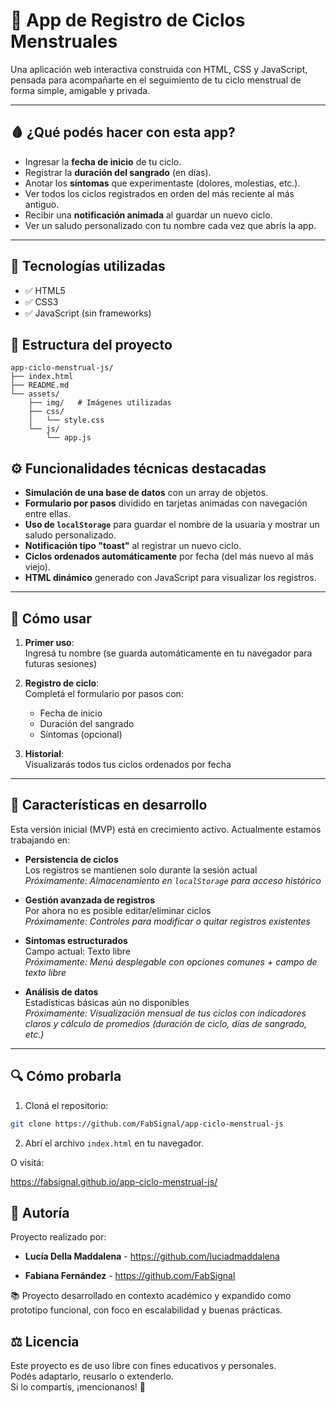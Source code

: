 # 🌙 App de Registro de Ciclos Menstruales

Una aplicación web interactiva construida con HTML, CSS y JavaScript, pensada para acompañarte en el seguimiento de tu ciclo menstrual de forma simple, amigable y privada.

---

## 🩸 ¿Qué podés hacer con esta app?

- Ingresar la **fecha de inicio** de tu ciclo.
- Registrar la **duración del sangrado** (en días).
- Anotar los **síntomas** que experimentaste (dolores, molestias, etc.).
- Ver todos los ciclos registrados en orden del más reciente al más antiguo.
- Recibir una **notificación animada** al guardar un nuevo ciclo.
- Ver un saludo personalizado con tu nombre cada vez que abrís la app.

---

## 🎯 Tecnologías utilizadas

- ✅ HTML5 
- ✅ CSS3 
- ✅ JavaScript (sin frameworks)

## 📁 Estructura del proyecto

```
app-ciclo-menstrual-js/
├── index.html
├── README.md
└── assets/
    ├── img/   # Imágenes utilizadas
    ├── css/
    │   └── style.css
    └── js/
        └── app.js
```

## ⚙️ Funcionalidades técnicas destacadas

- **Simulación de una base de datos** con un array de objetos.
- **Formulario por pasos** dividido en tarjetas animadas con navegación entre ellas.
- **Uso de `localStorage`** para guardar el nombre de la usuaria y mostrar un saludo personalizado.
- **Notificación tipo "toast"** al registrar un nuevo ciclo.
- **Ciclos ordenados automáticamente** por fecha (del más nuevo al más viejo).
- **HTML dinámico** generado con JavaScript para visualizar los registros.

---

## 📅 Cómo usar 

1. **Primer uso**:  
   Ingresá tu nombre (se guarda automáticamente en tu navegador para futuras sesiones) 

2. **Registro de ciclo**:  
   Completá el formulario por pasos con:  
   - Fecha de inicio  
   - Duración del sangrado 
   - Síntomas (opcional)  

3. **Historial**:  
   Visualizarás todos tus ciclos ordenados por fecha   

---

## 🌱 Características en desarrollo

Esta versión inicial (MVP) está en crecimiento activo. Actualmente estamos trabajando en:

- **Persistencia de ciclos**  
  Los registros se mantienen solo durante la sesión actual  
  *Próximamente: Almacenamiento en `localStorage` para acceso histórico*

- **Gestión avanzada de registros**  
  Por ahora no es posible editar/eliminar ciclos  
  *Próximamente: Controles para modificar o quitar registros existentes*

- **Síntomas estructurados**  
  Campo actual: Texto libre  
  *Próximamente: Menú desplegable con opciones comunes + campo de texto libre*

- **Análisis de datos**  
  Estadísticas básicas aún no disponibles  
  *Próximamente: Visualización mensual de tus ciclos con indicadores claros y cálculo de promedios (duración de ciclo, días de sangrado, etc.)*

---

## 🔍 Cómo probarla

1. Cloná el repositorio:

```bash
git clone https://github.com/FabSignal/app-ciclo-menstrual-js
```

2. Abrí el archivo `index.html` en tu navegador.

O visitá: 

 https://fabsignal.github.io/app-ciclo-menstrual-js/

## 🩷 Autoría

Proyecto realizado por:

- **Lucía Della Maddalena** - https://github.com/luciadmaddalena

- **Fabiana Fernández** - https://github.com/FabSignal

📚 Proyecto desarrollado en contexto académico y expandido como prototipo funcional, con foco en escalabilidad y buenas prácticas.

## ⚖️ Licencia

Este proyecto es de uso libre con fines educativos y personales.  
Podés adaptarlo, reusarlo o extenderlo.  
Si lo compartís, ¡mencionanos! 💜


